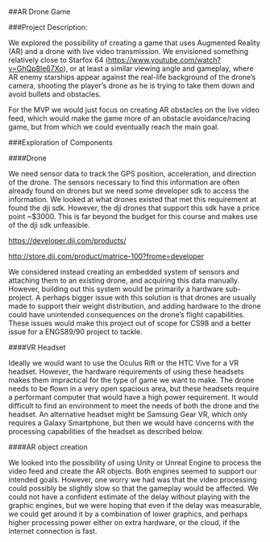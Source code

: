 ##AR Drone Game

###Project Description:

We explored the possibility of creating a game that uses Augmented Reality (AR) and a drone with live video transmission. We envisioned something relatively close to Starfox 64 (https://www.youtube.com/watch?v=GhQp8le67Xo), or at least a similar viewing angle and gameplay, where AR enemy starships appear against the real-life background of the drone’s camera, shooting the player’s drone as he is trying to take them down and avoid bullets and obstacles. 

For the MVP we would just focus on creating AR obstacles on the live video feed, which would make the game more of an obstacle avoidance/racing game, but from which we could eventually reach the main goal.

###Exploration of Components

####Drone

We need sensor data to track the GPS position, acceleration, and direction of the drone. The sensors necessary to find this information are often already found on drones but we need some developer sdk to access the information. We looked at what drones existed that met this requirement at found the dji sdk. However, the dji drones that support this sdk have a price point ~$3000. This is far beyond the budget for this course and makes use of the dji sdk unfeasible. 

https://developer.dji.com/products/

http://store.dji.com/product/matrice-100?frome=developer

We considered instead creating an embedded system of sensors and attaching them to an existing drone, and acquiring this data manually. However, building out this system would be primarily a hardware sub-project. A perhaps bigger issue with this solution is that drones are usually made to support their weight distribution, and adding hardware to the drone could have unintended consequences on the drone’s flight capabilities. These issues would make this project out of scope for CS98 and a better issue for a ENGS89/90 project to tackle.

####VR Headset

Ideally we would want to use the Oculus Rift or the HTC Vive for a VR headset. However, the hardware requirements of using these headsets makes them impractical for the type of game we want to make. The drone needs to be flown in a very open spacious area, but these headsets require a performant computer that would have a high power requirement. It would difficult to find an environment to meet the needs of both the drone and the headset.  An alternative headset might be Samsung Gear VR, which only requires a Galaxy Smartphone, but then we would have concerns with the processing capabilities of the headset as described below.

####AR object creation

We looked into the possibility of using Unity or Unreal Engine to process the video feed and create the AR objects. Both engines seemed to support our intended goals. However, one worry we had was that the video processing could possibly be slightly slow so that the gameplay would be affected. We could not have a confident estimate of the delay without playing with the graphic engines, but we were hoping that even if the delay was measurable, we could get around it by a combination of lower graphics, and perhaps higher processing power either on extra hardware, or the cloud, if the internet connection is fast.

